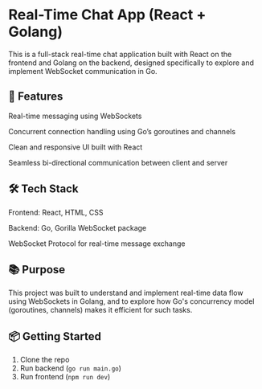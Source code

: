 # Real-Time Chat App (React + Golang)

This is a full-stack real-time chat application built with React on the frontend and Golang on the backend, designed specifically to explore and implement WebSocket communication in Go.

## 🚀 Features
Real-time messaging using WebSockets

Concurrent connection handling using Go’s goroutines and channels

Clean and responsive UI built with React

Seamless bi-directional communication between client and server

## 🛠 Tech Stack
Frontend: React, HTML, CSS

Backend: Go, Gorilla WebSocket package

WebSocket Protocol for real-time message exchange

## 📚 Purpose
This project was built to understand and implement real-time data flow using WebSockets in Golang, and to explore how Go's concurrency model (goroutines, channels) makes it efficient for such tasks.

## 📦 Getting Started
1. Clone the repo
2. Run backend (`go run main.go`)
3. Run frontend (`npm run dev`)